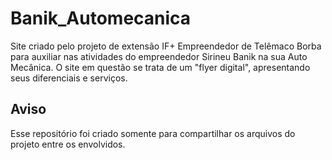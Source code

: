 # Banik_Automecanica
Site criado pelo projeto de extensão IF+ Empreendedor de Telêmaco Borba para auxiliar nas atividades do empreendedor Sirineu Banik na sua Auto Mecânica.
O site em questão se trata de um "flyer digital", apresentando seus diferenciais e serviços.

## Aviso
Esse repositório foi criado somente para compartilhar os arquivos do projeto entre os envolvidos.
